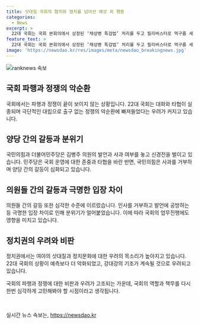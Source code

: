 ```yaml
---
title: 삿대질 국회의 협치와 염치를 넘어선 예상 외 행동
categories:
  - News
excerpt: >
  22대 국회는 국회 본회의에서 상정된 ‘채상병 특검법’ 처리를 두고 필리버스터로 먹구름 세운 가운데, 여야 의원들의 고성과 막말이 이어지고 있다. 민주당과 국민의힘은 극심한 대립으로 대화와 타협이 사라지면서 정쟁의 악순환이 우려되고 있다. 국회의장에게 인사를 거부한 국민의힘 의원과 민주당의 갈등도 계속되고 있으며, 여야에서는 이재명 전 민주당 대표와 윤석열 대통령을 향해 공격이 이어졌다. 이러한 상황에 대해 정치권과 국민들로부터는 여야의 고성과 막말이 늘어나며 정치문화의 엉망스러움에 대한 우려의 목소리가 나오고 있다.
feature_text: >
  22대 국회는 국회 본회의에서 상정된 ‘채상병 특검법’ 처리를 두고 필리버스터로 먹구름 세운 가운데, 여야 의원들의 고성과 막말이 이어지고 있다. 민주당과 국민의힘은 극심한 대립으로 대화와 타협이 사라지면서 정쟁의 악순환이 우려되고 있다. 국회의장에게 인사를 거부한 국민의힘 의원과 민주당의 갈등도 계속되고 있으며, 여야에서는 이재명 전 민주당 대표와 윤석열 대통령을 향해 공격이 이어졌다. 이러한 상황에 대해 정치권과 국민들로부터는 여야의 고성과 막말이 늘어나며 정치문화의 엉망스러움에 대한 우려의 목소리가 나오고 있다.
image: 'https://newsdao.kr/res/images/meta/newsdao_breakingnews.jpg'
---
```


<p><img src="https://newsdao.kr/res/images/meta/newsdao_breakingnews.jpg" alt="ranknews 속보" /></p>

<h2 data-ke-size="size26">국회 파행과 정쟁의 악순환</h2>

<p>국회에서는 파행과 정쟁이 끝이 보이지 않는 상황입니다. 22대 국회는 대화와 타협이 실종되며 극단적인 대립으로 출구 없는 정쟁의 악순환에 빠져들었다는 우려가 커지고 있습니다.</p>

<h2 data-ke-size="size26">양당 간의 갈등과 분위기</h2>

<p>국민의힘과 더불어민주당은 김병주 의원의 발언과 사과 여부를 놓고 신경전을 벌이고 있습니다. 민주당은 국회 운영에 대한 존중과 타협을 바란 반면, 국민의힘은 사과를 거부하며 양당 간의 갈등이 심화되고 있습니다.</p>

<h2 data-ke-size="size26">의원들 간의 갈등과 극명한 입장 차이</h2>

<p>의원들 간의 갈등 또한 심각한 수준에 이르렀습니다. 인사를 거부하고 발언에 공방하는 등 극명한 입장 차이로 인해 분위기가 얼어붙었습니다. 이에 따라 국회의 업무진행에도 영향을 미치고 있습니다.</p>

<h2 data-ke-size="size26">정치권의 우려와 비판</h2>

<p>정치권에서는 여야의 삿대질과 정치문화에 대한 우려의 목소리가 높아지고 있습니다. 22대 국회의 상황이 예측보다 더 악화되었고, 강대강의 기조가 계속될 것으로 우려되고 있습니다.</p>

<p>국회의 파행과 정쟁에 대한 비판과 우려가 고조되는 가운데, 국회의 역할과 책무를 다시 한번 심각하게 고민해봐야 할 시점이라고 생각됩니다. <p data-ke-size="size16">&nbsp;</p></p>
실시간 뉴스 속보는, <a href="https://newsdao.kr" rel="dofollow">https://newsdao.kr</a>


